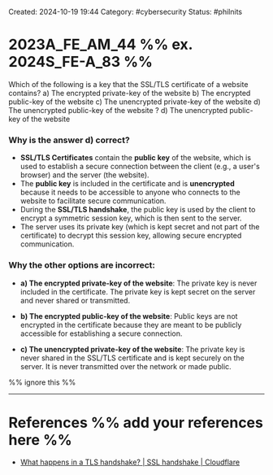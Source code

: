 Created: 2024-10-19 19:44
Category: #cybersecurity
Status: #philnits



# 2023A_FE_AM_44 %% ex. 2024S_FE-A_83 %%

Which of the following is a key that the SSL/TLS certificate of a website contains?
a) The encrypted private-key of the website
b) The encrypted public-key of the website
c) The unencrypted private-key of the website
d) The unencrypted public-key of the website
?
d) The unencrypted public-key of the website
### Why is the answer **d)** correct?

- **SSL/TLS Certificates** contain the **public key** of the website, which is used to establish a secure connection between the client (e.g., a user's browser) and the server (the website).
- The **public key** is included in the certificate and is **unencrypted** because it needs to be accessible to anyone who connects to the website to facilitate secure communication.
- During the **SSL/TLS handshake**, the public key is used by the client to encrypt a symmetric session key, which is then sent to the server.
- The server uses its private key (which is kept secret and not part of the certificate) to decrypt this session key, allowing secure encrypted communication.


### Why the other options are incorrect:

- **a) The encrypted private-key of the website**: The private key is never included in the certificate. The private key is kept secret on the server and never shared or transmitted.

- **b) The encrypted public-key of the website**: Public keys are not encrypted in the certificate because they are meant to be publicly accessible for establishing a secure connection.

- **c) The unencrypted private-key of the website**: The private key is never shared in the SSL/TLS certificate and is kept securely on the server. It is never transmitted over the network or made public.




%% ignore this %%
<!--SR:!2025-04-23,41,290-->
---









# References %% add your references here %%
- [What happens in a TLS handshake? | SSL handshake | Cloudflare](https://www.cloudflare.com/learning/ssl/what-happens-in-a-tls-handshake/)